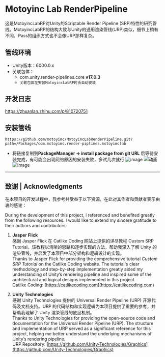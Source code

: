 # Motoyinc Lab RenderPipeline

这是MotoyincLabRP对Unity的Scriptable Render Pipeline (SRP)特性的研究管线。MotoyincLabRP的结构大致与Unity的通用渲染管线(URP)类似，细节上稍有不同，Pass的组织方式也不会像URP那样复杂。

## 管线环境

- Unity版本：6000.0.x
- 关联包体：
  - com.unity.render-pipelines.core  **v17.0.3**
  - `关联包体在安装MotoyincLabRP时会自动安装`

## 开发日志
https://zhuanlan.zhihu.com/p/810720751
 
## 安装管线
```URL
https://github.com/motoyinc/MotoyincLabRenderPipeline.git?path=/Packages/com.motoyinc.render-piplines.motoyinclab
```
- 将链接复制到**PackageManager -> install package from git URL** 后等待安装完成，有可能会出现网络原因的安装失败，多试几次就行
![image](https://github.com/user-attachments/assets/070b1156-4c7b-44dc-bbfe-e8a353808ca8)
![动画](https://github.com/user-attachments/assets/7c865d30-7948-48c0-9f9a-ac3b8a0f5dfe)
![image](https://github.com/user-attachments/assets/ff7ae794-f70f-4d33-b356-e28dcfea7068)





---

## **致谢 | Acknowledgments**

在本项目的开发过程中，我参考并受益于以下资源，在此对其作者和贡献者表示由衷的感谢：

During the development of this project, I referenced and benefited greatly from the following resources. I would like to extend my sincere gratitude to their authors and contributors:

1. **Jasper Flick**  
   感谢 Jasper Flick 在 Catlike Coding 网站上提供的详尽教程 Custom SRP Tutorial。该教程以清晰的思路和逐步实现的方法，帮助我深入了解 Unity 的渲染管线，并启发了本项目中部分架构和逻辑设计的实现。  
   Thanks to Jasper Flick for providing the comprehensive tutorial *Custom SRP Tutorial* on the Catlike Coding website. The tutorial's clear methodology and step-by-step implementation greatly aided my understanding of Unity’s rendering pipeline and inspired some of the architectural and logical designs implemented in this project.  
   Catlike Coding: [https://catlikecoding.com](https://catlikecoding.com)

2. **Unity Technologies**  
   感谢 Unity Technologies 提供的 Universal Render Pipeline (URP) 开源代码及文档支持。URP 的代码结构和实现逻辑为本项目提供了重要的参考，并帮助我理解了 Unity 渲染管线的底层机制。  
   Thanks to Unity Technologies for providing the open-source code and documentation for the Universal Render Pipeline (URP). The structure and implementation of URP served as a significant reference for this project, helping me better understand the underlying mechanisms of Unity’s rendering pipeline.  
   URP Repository: [https://github.com/Unity-Technologies/Graphics](https://github.com/Unity-Technologies/Graphics)
